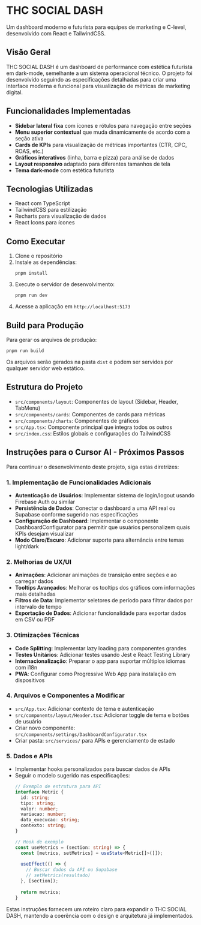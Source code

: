 # THC SOCIAL DASH

Um dashboard moderno e futurista para equipes de marketing e C-level, desenvolvido com React e TailwindCSS.

## Visão Geral

THC SOCIAL DASH é um dashboard de performance com estética futurista em dark-mode, semelhante a um sistema operacional técnico. O projeto foi desenvolvido seguindo as especificações detalhadas para criar uma interface moderna e funcional para visualização de métricas de marketing digital.

## Funcionalidades Implementadas

- **Sidebar lateral fixa** com ícones e rótulos para navegação entre seções
- **Menu superior contextual** que muda dinamicamente de acordo com a seção ativa
- **Cards de KPIs** para visualização de métricas importantes (CTR, CPC, ROAS, etc.)
- **Gráficos interativos** (linha, barra e pizza) para análise de dados
- **Layout responsivo** adaptado para diferentes tamanhos de tela
- **Tema dark-mode** com estética futurista

## Tecnologias Utilizadas

- React com TypeScript
- TailwindCSS para estilização
- Recharts para visualização de dados
- React Icons para ícones

## Como Executar

1. Clone o repositório
2. Instale as dependências:
   ```
   pnpm install
   ```
3. Execute o servidor de desenvolvimento:
   ```
   pnpm run dev
   ```
4. Acesse a aplicação em `http://localhost:5173`

## Build para Produção

Para gerar os arquivos de produção:

```
pnpm run build
```

Os arquivos serão gerados na pasta `dist` e podem ser servidos por qualquer servidor web estático.

## Estrutura do Projeto

- `src/components/layout`: Componentes de layout (Sidebar, Header, TabMenu)
- `src/components/cards`: Componentes de cards para métricas
- `src/components/charts`: Componentes de gráficos
- `src/App.tsx`: Componente principal que integra todos os outros
- `src/index.css`: Estilos globais e configurações do TailwindCSS

## Instruções para o Cursor AI - Próximos Passos

Para continuar o desenvolvimento deste projeto, siga estas diretrizes:

### 1. Implementação de Funcionalidades Adicionais

- **Autenticação de Usuários**: Implementar sistema de login/logout usando Firebase Auth ou similar
- **Persistência de Dados**: Conectar o dashboard a uma API real ou Supabase conforme sugerido nas especificações
- **Configuração de Dashboard**: Implementar o componente DashboardConfigurator para permitir que usuários personalizem quais KPIs desejam visualizar
- **Modo Claro/Escuro**: Adicionar suporte para alternância entre temas light/dark

### 2. Melhorias de UX/UI

- **Animações**: Adicionar animações de transição entre seções e ao carregar dados
- **Tooltips Avançados**: Melhorar os tooltips dos gráficos com informações mais detalhadas
- **Filtros de Data**: Implementar seletores de período para filtrar dados por intervalo de tempo
- **Exportação de Dados**: Adicionar funcionalidade para exportar dados em CSV ou PDF

### 3. Otimizações Técnicas

- **Code Splitting**: Implementar lazy loading para componentes grandes
- **Testes Unitários**: Adicionar testes usando Jest e React Testing Library
- **Internacionalização**: Preparar o app para suportar múltiplos idiomas com i18n
- **PWA**: Configurar como Progressive Web App para instalação em dispositivos

### 4. Arquivos e Componentes a Modificar

- `src/App.tsx`: Adicionar contexto de tema e autenticação
- `src/components/layout/Header.tsx`: Adicionar toggle de tema e botões de usuário
- Criar novo componente: `src/components/settings/DashboardConfigurator.tsx`
- Criar pasta: `src/services/` para APIs e gerenciamento de estado

### 5. Dados e APIs

- Implementar hooks personalizados para buscar dados de APIs
- Seguir o modelo sugerido nas especificações:
  ```typescript
  // Exemplo de estrutura para API
  interface Metric {
    id: string;
    tipo: string;
    valor: number;
    variacao: number;
    data_execucao: string;
    contexto: string;
  }
  
  // Hook de exemplo
  const useMetrics = (section: string) => {
    const [metrics, setMetrics] = useState<Metric[]>([]);
    
    useEffect(() => {
      // Buscar dados da API ou Supabase
      // setMetrics(resultado)
    }, [section]);
    
    return metrics;
  }
  ```

Estas instruções fornecem um roteiro claro para expandir o THC SOCIAL DASH, mantendo a coerência com o design e arquitetura já implementados.

